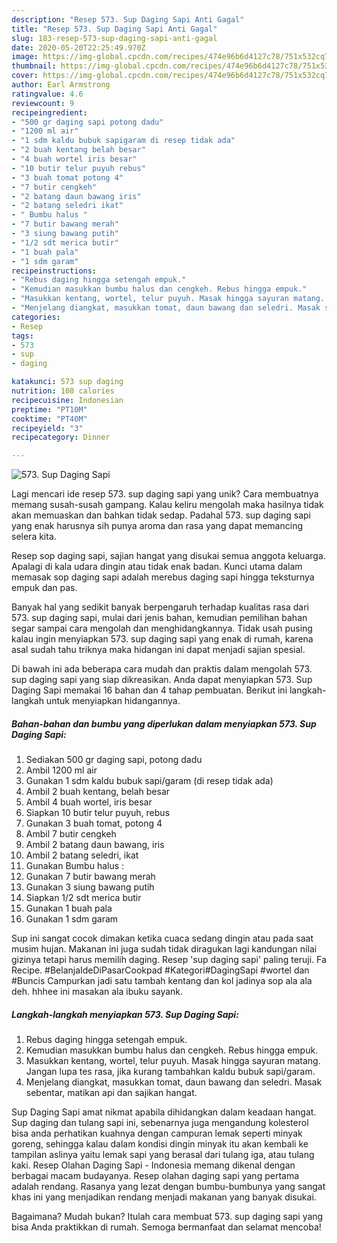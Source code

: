 ```yaml
---
description: "Resep 573. Sup Daging Sapi Anti Gagal"
title: "Resep 573. Sup Daging Sapi Anti Gagal"
slug: 183-resep-573-sup-daging-sapi-anti-gagal
date: 2020-05-20T22:25:49.970Z
image: https://img-global.cpcdn.com/recipes/474e96b6d4127c78/751x532cq70/573-sup-daging-sapi-foto-resep-utama.jpg
thumbnail: https://img-global.cpcdn.com/recipes/474e96b6d4127c78/751x532cq70/573-sup-daging-sapi-foto-resep-utama.jpg
cover: https://img-global.cpcdn.com/recipes/474e96b6d4127c78/751x532cq70/573-sup-daging-sapi-foto-resep-utama.jpg
author: Earl Armstrong
ratingvalue: 4.6
reviewcount: 9
recipeingredient:
- "500 gr daging sapi potong dadu"
- "1200 ml air"
- "1 sdm kaldu bubuk sapigaram di resep tidak ada"
- "2 buah kentang belah besar"
- "4 buah wortel iris besar"
- "10 butir telur puyuh rebus"
- "3 buah tomat potong 4"
- "7 butir cengkeh"
- "2 batang daun bawang iris"
- "2 batang seledri ikat"
- " Bumbu halus "
- "7 butir bawang merah"
- "3 siung bawang putih"
- "1/2 sdt merica butir"
- "1 buah pala"
- "1 sdm garam"
recipeinstructions:
- "Rebus daging hingga setengah empuk."
- "Kemudian masukkan bumbu halus dan cengkeh. Rebus hingga empuk."
- "Masukkan kentang, wortel, telur puyuh. Masak hingga sayuran matang. Jangan lupa tes rasa, jika kurang tambahkan kaldu bubuk sapi/garam."
- "Menjelang diangkat, masukkan tomat, daun bawang dan seledri. Masak sebentar, matikan api dan sajikan hangat."
categories:
- Resep
tags:
- 573
- sup
- daging

katakunci: 573 sup daging 
nutrition: 108 calories
recipecuisine: Indonesian
preptime: "PT10M"
cooktime: "PT40M"
recipeyield: "3"
recipecategory: Dinner

---
```



![573. Sup Daging Sapi](https://img-global.cpcdn.com/recipes/474e96b6d4127c78/751x532cq70/573-sup-daging-sapi-foto-resep-utama.jpg)

Lagi mencari ide resep 573. sup daging sapi yang unik? Cara membuatnya memang susah-susah gampang. Kalau keliru mengolah maka hasilnya tidak akan memuaskan dan bahkan tidak sedap. Padahal 573. sup daging sapi yang enak harusnya sih punya aroma dan rasa yang dapat memancing selera kita.

Resep sop daging sapi, sajian hangat yang disukai semua anggota keluarga. Apalagi di kala udara dingin atau tidak enak badan. Kunci utama dalam memasak sop daging sapi adalah merebus daging sapi hingga teksturnya empuk dan pas.

Banyak hal yang sedikit banyak berpengaruh terhadap kualitas rasa dari 573. sup daging sapi, mulai dari jenis bahan, kemudian pemilihan bahan segar sampai cara mengolah dan menghidangkannya. Tidak usah pusing kalau ingin menyiapkan 573. sup daging sapi yang enak di rumah, karena asal sudah tahu triknya maka hidangan ini dapat menjadi sajian spesial.


Di bawah ini ada beberapa cara mudah dan praktis dalam mengolah 573. sup daging sapi yang siap dikreasikan. Anda dapat menyiapkan 573. Sup Daging Sapi memakai 16 bahan dan 4 tahap pembuatan. Berikut ini langkah-langkah untuk menyiapkan hidangannya.

<!--inarticleads1-->

##### Bahan-bahan dan bumbu yang diperlukan dalam menyiapkan 573. Sup Daging Sapi:

1. Sediakan 500 gr daging sapi, potong dadu
1. Ambil 1200 ml air
1. Gunakan 1 sdm kaldu bubuk sapi/garam (di resep tidak ada)
1. Ambil 2 buah kentang, belah besar
1. Ambil 4 buah wortel, iris besar
1. Siapkan 10 butir telur puyuh, rebus
1. Gunakan 3 buah tomat, potong 4
1. Ambil 7 butir cengkeh
1. Ambil 2 batang daun bawang, iris
1. Ambil 2 batang seledri, ikat
1. Gunakan  Bumbu halus :
1. Gunakan 7 butir bawang merah
1. Gunakan 3 siung bawang putih
1. Siapkan 1/2 sdt merica butir
1. Gunakan 1 buah pala
1. Gunakan 1 sdm garam


Sup ini sangat cocok dimakan ketika cuaca sedang dingin atau pada saat musim hujan. Makanan ini juga sudah tidak diragukan lagi kandungan nilai gizinya tetapi harus memilih daging. Resep &#39;sup daging sapi&#39; paling teruji. Fa Recipe. #BelanjaIdeDiPasarCookpad #Kategori#DagingSapi #wortel dan #Buncis Campurkan jadi satu tambah kentang dan kol jadinya sop ala ala deh. hhhee ini masakan ala ibuku sayank. 

<!--inarticleads2-->

##### Langkah-langkah menyiapkan 573. Sup Daging Sapi:

1. Rebus daging hingga setengah empuk.
1. Kemudian masukkan bumbu halus dan cengkeh. Rebus hingga empuk.
1. Masukkan kentang, wortel, telur puyuh. Masak hingga sayuran matang. Jangan lupa tes rasa, jika kurang tambahkan kaldu bubuk sapi/garam.
1. Menjelang diangkat, masukkan tomat, daun bawang dan seledri. Masak sebentar, matikan api dan sajikan hangat.


Sup Daging Sapi amat nikmat apabila dihidangkan dalam keadaan hangat. Sup daging dan tulang sapi ini, sebenarnya juga mengandung kolesterol bisa anda perhatikan kuahnya dengan campuran lemak seperti minyak goreng, sehingga kalau dalam kondisi dingin minyak itu akan kembali ke tampilan aslinya yaitu lemak sapi yang berasal dari tulang iga, atau tulang kaki. Resep Olahan Daging Sapi - Indonesia memang dikenal dengan berbagai macam budayanya. Resep olahan daging sapi yang pertama adalah rendang. Rasanya yang lezat dengan bumbu-bumbunya yang sangat khas ini yang menjadikan rendang menjadi makanan yang banyak disukai. 

Bagaimana? Mudah bukan? Itulah cara membuat 573. sup daging sapi yang bisa Anda praktikkan di rumah. Semoga bermanfaat dan selamat mencoba!
